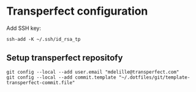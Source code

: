# Transperfect configuration

Add SSH key:

```
ssh-add -K ~/.ssh/id_rsa_tp
```

## Setup transperfect repositofy

```
git config --local --add user.email "mdelille@transperfect.com"
git config --local --add commit.template "~/.dotfiles/git/template-transperfect-commit.file"
```
